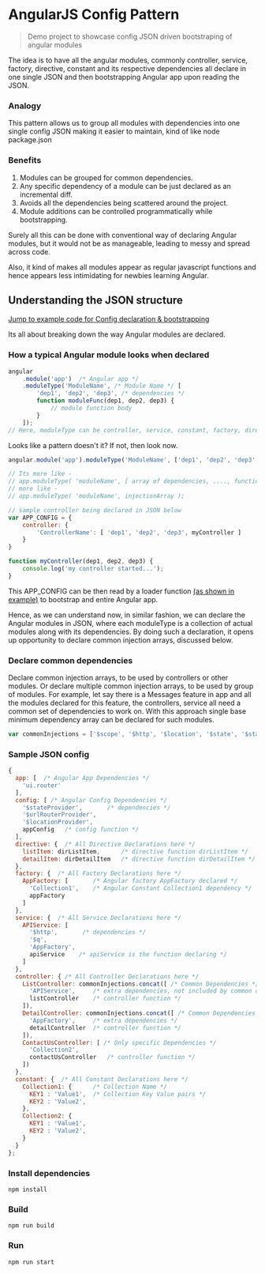 # AngularJS Config Pattern

> Demo project to showcase config JSON driven bootstraping of angular modules

The idea is to have all the angular modules, commonly controller, service, factory, directive, constant and its respective dependencies all declare in one single JSON and then bootstrapping Angular app upon reading the JSON.

### Analogy
This pattern allows us to group all modules with dependencies into one single config JSON making it easier to maintain, kind of like node package.json 

### Benefits
1. Modules can be grouped for common dependencies.
2. Any specific dependency of a module can be just declared as an incremental diff.
3. Avoids all the dependencies being scattered around the project.
4. Module additions can be controlled programmatically while bootstrapping.

Surely all this can be done with conventional way of declaring Angular modules, but it would not be as manageable, leading to messy and spread across code.

Also, it kind of makes all modules appear as regular javascript functions and hence appears less intimidating for newbies learning Angular.

## Understanding the JSON structure

[Jump to example code for Config declaration & bootstrapping](app/src/index.js)

Its all about breaking down the way Angular modules are declared.

### How a typical Angular module looks when declared

```javascript
angular
    .module('app')  /* Angular app */
    .moduleType('ModuleName', /* Module Name */ [
        'dep1', 'dep2', 'dep3', /* dependencies */
        function moduleFunc(dep1, dep2, dep3) {
            // module function body
        }
    ]);
// Here, moduleType can be controller, service, constant, factory, directive etc. 
```

Looks like a pattern doesn't it? If not, then look now.

```javascript
angular.module('app').moduleType('ModuleName', ['dep1', 'dep2', 'dep3', function moduleFunc(dep1, dep2, dep3) {} ]);

// Its more like -
// app.moduleType( 'moduleName', [ array of dependencies, ...., function statment ] );
// more like -
// app.moduleType( 'moduleName', injectionArray );

// sample controller being declared in JSON below
var APP_CONFIG = {
    controller: {
        'ControllerName': [ 'dep1', 'dep2', 'dep3', myController ]
    }
}

function myController(dep1, dep2, dep3) {
    console.log('my controller started...');
}
```
This APP_CONFIG can be then read by a loader function [(as shown in example)](app/src/index.js) to bootstrap and entire Angular app.

Hence, as we can understand now, in similar fashion, we can declare the Angular modules in JSON, where each moduleType is a collection of actual modules along with its dependencies. By doing such a declaration, it opens up opportunity to declare common injection arrays, discussed below.

### Declare common dependencies
Declare common injection arrays, to be used by controllers or other modules. Or declare multiple common injection arrays, to be used by group of modules.
For example, let say there is a Messages feature in app and all the modules declared for this feature, the controllers, service all need a common set of dependencies to work on. With this approach single base minimum dependency array can be declared for such modules. 

```javascript
var commonInjections = ['$scope', '$http', '$location', '$state', '$stateParams', '$window'];
```

### Sample JSON config

```javascript
{
  app: [  /* Angular App Dependencies */
    'ui.router'
  ],
  config: [ /* Angular Config Dependencies */
    '$stateProvider',       /* dependencies */
    '$urlRouterProvider', 
    '$locationProvider', 
    appConfig   /* config function */
  ],
  directive: {  /* All Directive Declarations here */
    listItem: dirListItem,      /* directive function dirListItem */
    detailItem: dirDetailItem   /* directive function dirDetailItem */
  },
  factory: {  /* All Factory Declarations here */
    AppFactory: [       /* Angular factory AppFactory declared */
      'Collection1',    /* Angular Constant Collection1 dependency */
      appFactory
    ]
  },
  service: {  /* All Service Declarations here */
    APIService: [
      '$http',       /* dependencies */
      '$q',
      'AppFactory',
      apiService    /* apiService is the function declaring */
    ]
  },
  controller: { /* All Controller Declarations here */
    ListController: commonInjections.concat([ /* Common Dependencies */
      'APIService',     /* extra dependencies, not included by common dependency array */
      listController    /* controller function */
    ]),
    DetailController: commonInjections.concat([ /* Common Dependencies */
      'AppFactory',     /* extra dependencies */
      detailController  /* controller function */
    ]),
    ContactUsController: [ /* Only specific Dependencies */
      'Collection2',        
      contactUsController   /* controller function */
    ])
  },
  constant: {  /* All Constant Declarations here */
    Collection1: {      /* Collection Name */
      KEY1 : 'Value1',  /* Collection Key Value pairs */
      KEY2 : 'Value2',
    },
    Collection2: {
      KEY1 : 'Value1',
      KEY2 : 'Value2',
    }
  }
};
```

### Install dependencies
    npm install

### Build
    npm run build

### Run
    npm run start
